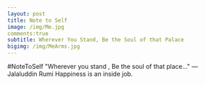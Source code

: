 ```yaml
---
layout: post
title: Note to Self
image: /img/Me.jpg
comments:true
subtitle: Wherever You Stand, Be the Soul of that Palace
bigimg: /img/MeArms.jpg
---
```


#NoteToSelf
"Wherever you stand , Be the soul of that place..."
― Jalaluddin Rumi
Happiness is an inside job.
